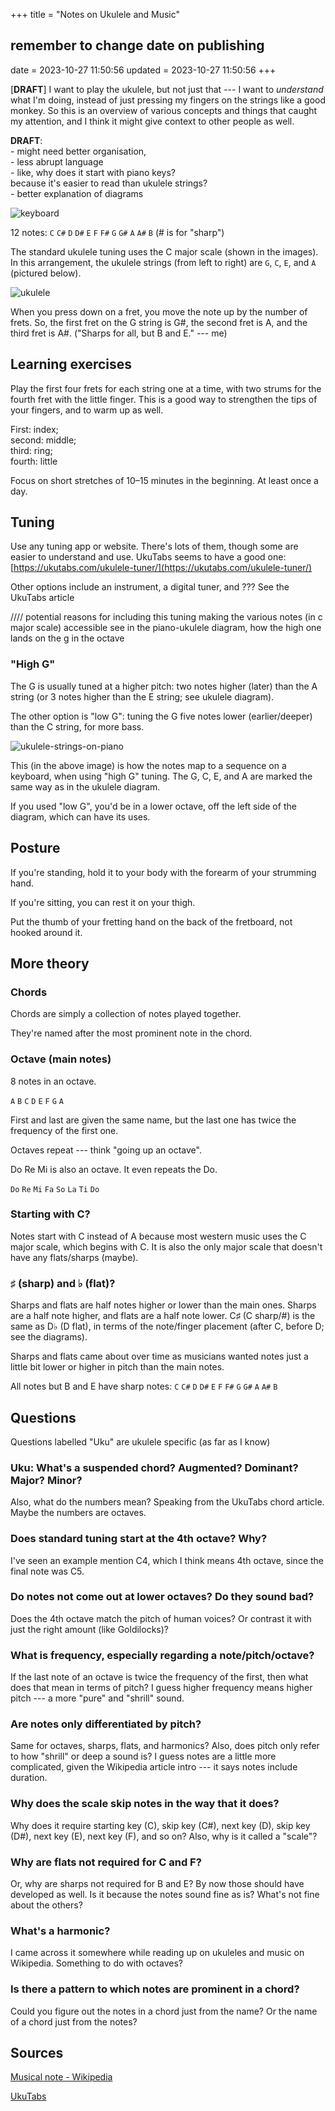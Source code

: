 ﻿+++
title = "Notes on Ukulele and Music"
## remember to change date on publishing
date = 2023-10-27 11:50:56
updated = 2023-10-27 11:50:56
+++

[**DRAFT**]
I want to play the ukulele, but not just that ---
I want to _understand_ what I'm doing,
instead of just pressing my fingers on the strings
like a good monkey.
So this is an overview of various concepts
and things that caught my attention,
and I think it might give context
to other people as well.

**DRAFT**:\
\- might need better organisation,\
\- less abrupt language\
\- like, why does it start with piano keys?\
because it's easier to read than ukulele strings?\
\- better explanation of diagrams

![keyboard](/music-c-major-scale-keyboard.svg)

12 notes:
`C`  `C#`  `D`  `D#`  `E`  `F`  `F#`  `G`  `G#`  `A`  `A#`  `B`
(# is for "sharp")

The standard ukulele tuning uses the C major scale
(shown in the images).
In this arrangement,
the ukulele strings (from left to right)
are `G`, `C`, `E`, and `A` (pictured below).

![ukulele](/music-c-major-scale-ukulele.svg)

When you press down on a fret,
you move the note up by the number of frets.
So, the first fret on the G string is G#,
the second fret is A, and the third fret is A#.
("Sharps for all, but B and E." --- me)

## Learning exercises

Play the first four frets for each string one at a time,
with two strums for the fourth fret with the little finger.
This is a good way to strengthen the tips of your fingers,
and to warm up as well.

First: index;\
second: middle;\
third: ring;\
fourth: little

Focus on short stretches of 10–15 minutes in the beginning.
At least once a day.

## Tuning

Use any tuning app or website.
There's lots of them,
though some are easier to understand and use.
UkuTabs seems to have a good one:
[https://ukutabs.com/ukulele-tuner/](https://ukutabs.com/ukulele-tuner/)

Other options include an instrument,
a digital tuner, and ???
See the UkuTabs article

//// potential reasons for including this tuning
making the various notes (in c major scale) accessible
see in the piano-ukulele diagram,
how the high one lands on the g in the octave

### "High G"

The G is usually tuned at a higher pitch:
two notes higher (later) than the A string
(or 3 notes higher than the E string;
see ukulele diagram).

The other option is "low G": tuning the G
five notes lower (earlier/deeper) than the C string,
for more bass.

![ukulele-strings-on-piano](/music-c-major-scale-keyboard-ukulele-relation.svg)

This (in the above image)
is how the notes map to a sequence on a keyboard,
when using "high G" tuning.
The G, C, E, and A are marked
the same way as in the ukulele diagram.

If you used "low G",
you'd be in a lower octave,
off the left side of the diagram,
which can have its uses.

## Posture

If you're standing,
hold it to your body with the forearm of your strumming hand.

If you're sitting, you can rest it on your thigh.

Put the thumb of your fretting hand
on the back of the fretboard,
not hooked around it.

## More theory

### Chords

Chords are simply a collection of notes played together. 

They're named after the most prominent note in the chord.

<!--
See the Chords document for more, including the different chords.
-->

### Octave (main notes)

8 notes in an octave.

`A`  `B`  `C`  `D`  `E`  `F`  `G`  `A`

First and last are given the same name,
but the last one has twice the frequency of the first one.

Octaves repeat --- think "going up an octave".

Do Re Mi is also an octave. It even repeats the Do.

`Do`  `Re`  `Mi`  `Fa`  `So`  `La`  `Ti`  `Do`

### Starting with C?

Notes start with C instead of A
because most western music uses the C major scale,
which begins with C.
It is also the only major scale
that doesn't have any flats/sharps (maybe).

### ♯ (sharp) and ♭ (flat)?

Sharps and flats are half notes
higher or lower than the main ones.
Sharps are a half note higher,
and flats are a half note lower.
C♯ (C sharp/#) is the same as D♭ (D flat),
in terms of the note/finger placement
(after C, before D; see the diagrams).

Sharps and flats came about over time
as musicians wanted notes
just a little bit lower or higher in pitch
than the main notes.

All notes but B and E have sharp notes:
`C`  `C#`  `D`  `D#`  `E`  `F`  `F#`  `G`  `G#`  `A`  `A#`  `B`

## Questions

Questions labelled "Uku" are ukulele specific (as far as I know)

### Uku: What's a suspended chord? Augmented? Dominant? Major? Minor?

Also, what do the numbers mean?
Speaking from the UkuTabs chord article.
Maybe the numbers are octaves.

### Does standard tuning start at the 4th octave? Why?

I've seen an example mention C4,
which I think means 4th octave,
since the final note was C5.

### Do notes not come out at lower octaves? Do they sound bad?

Does the 4th octave match the pitch of human voices?
Or contrast it with just the right amount (like Goldilocks)?

### What is frequency, especially regarding a note/pitch/octave?

If the last note of an octave is twice the frequency of the first,
then what does that mean in terms of pitch?
I guess higher frequency means higher pitch ---
a more "pure" and "shrill" sound.

### Are notes only differentiated by pitch?

Same for octaves, sharps, flats, and harmonics?
Also, does pitch only refer to how "shrill" or deep a sound is?
I guess notes are a little more complicated,
given the Wikipedia article intro ---
it says notes include duration.

### Why does the scale skip notes in the way that it does?

Why does it require starting key (C),
skip key (C#), next key (D), skip key (D#),
next key (E), next key (F), and so on?
Also, why is it called a "scale"?

### Why are flats not required for C and F?

Or, why are sharps not required for B and E?
By now those should have developed as well.
Is it because the notes sound fine as is?
What's not fine about the others?

### What's a harmonic?

I came across it somewhere
while reading up on ukuleles and music on Wikipedia.
Something to do with octaves?

### Is there a pattern to which notes are prominent in a chord?

Could you figure out the notes in a chord just from the name?
Or the name of a chord just from the notes?

## Sources

[Musical note - Wikipedia](https://en.wikipedia.org/wiki/Musical_note)

[UkuTabs](https://ukutabs.com)
